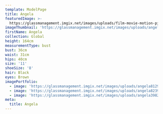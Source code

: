```yaml
---
template: ModelPage
title: Angela
featuredImage: >-
  https://glassmanagement.imgix.net/images/uploads/film-movie-motion-picture-390089.jpeg
imageThumbnail: 'https://glassmanagement.imgix.net/images/uploads/angela823974.jpg'
firstName: Angela
collection: Global
height: 164cm
measurementType: bust
bust: 36cm
waist: 31cm
hips: 40cm
size: '11'
shoeSize: '8'
hair: Black
eyes: Brown
imagePortfolio:
  - image: 'https://glassmanagement.imgix.net/images/uploads/angela81297.jpg'
  - image: 'https://glassmanagement.imgix.net/images/uploads/angela823974.jpg'
  - image: 'https://glassmanagement.imgix.net/images/uploads/angela398274.jpg'
meta:
  title: Angela
---
```


